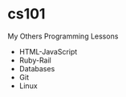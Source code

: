 <h1> cs101 </h1>
My Others Programming Lessons

- HTML-JavaScript
- Ruby-Rail
- Databases
- Git
- Linux